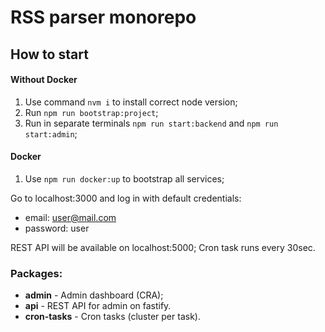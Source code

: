 # RSS parser monorepo

## How to start

#### Without Docker

1. Use command `nvm i` to install correct node version;
2. Run `npm run bootstrap:project`;
3. Run in separate terminals `npm run start:backend` and `npm run start:admin`;

#### Docker
1. Use `npm run docker:up` to bootstrap all services;


Go to localhost:3000 and log in with default credentials:
  - email: user@mail.com
  - password: user

REST API will be available on localhost:5000;
Cron task runs every 30sec.


### Packages:
- **admin** - Admin dashboard (CRA);
- **api** - REST API for admin on fastify.
- **cron-tasks** - Cron tasks (cluster per task).
